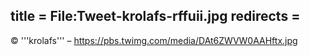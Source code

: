 title = File:Tweet-krolafs-rffuii.jpg
redirects =
---

© '''krolafs''' – https://pbs.twimg.com/media/DAt6ZWVW0AAHftx.jpg